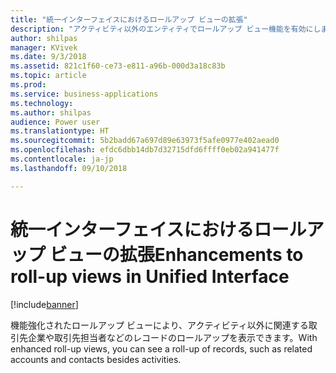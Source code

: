 ```yaml
---
title: "統一インターフェイスにおけるロールアップ ビューの拡張"
description: "アクティビティ以外のエンティティでロールアップ ビュー機能を有効にします。"
author: shilpas
manager: KVivek
ms.date: 9/3/2018
ms.assetid: 821c1f60-ce73-e811-a96b-000d3a18c83b
ms.topic: article
ms.prod: 
ms.service: business-applications
ms.technology: 
ms.author: shilpas
audience: Power user
ms.translationtype: HT
ms.sourcegitcommit: 5b2badd67a697d89e63973f5afe0977e402aead0
ms.openlocfilehash: efdc6dbb14db7d32715dfd6ffff0eb02a941477f
ms.contentlocale: ja-jp
ms.lasthandoff: 09/10/2018

---
```

# <a name="enhancements-to-roll-up-views-in-unified-interface"></a><span data-ttu-id="111ec-103">統一インターフェイスにおけるロールアップ ビューの拡張</span><span class="sxs-lookup"><span data-stu-id="111ec-103">Enhancements to roll-up views in Unified Interface</span></span>


[!include[banner](../../includes/banner.md)]

<span data-ttu-id="111ec-104">機能強化されたロールアップ ビューにより、アクティビティ以外に関連する取引先企業や取引先担当者などのレコードのロールアップを表示できます。</span><span class="sxs-lookup"><span data-stu-id="111ec-104">With enhanced roll-up views, you can see a roll-up of records, such as related accounts and contacts besides activities.</span></span>

